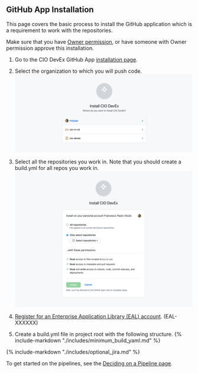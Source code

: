 ## GitHub App Installation

This page covers the basic process to install the GitHub application which is a requirement to work with the repositories. 

Make sure that you have [Owner permission](https://docs.github.com/en/get-started/learning-about-github/access-permissions-on-github#organization-accounts), or have someone with Owner permission approve this installation.

1. Go to the CIO DevEx GitHub App [installation page](https://github.ibm.com/github-apps/cio-devex/installations/new).

1. Select the organization to which you will push code.
   ![GitHub Screen Capture](images/github-app-organization.png)

1. Select all the repositories you work in. Note that you should create a build.yml for all repos you work in. 
   ![GitHub Screen Capture](images/github-app-repository.png)

1.  <a href="https://w3.ibm.com/enterprise-application-library" target="_blank">Register for an Enterprise Application Library (EAL) account</a>. (EAL-XXXXXX)

1. Create a build.yml file in project root with the following structure.
    {% include-markdown "./includes/minimum_build_yaml.md" %}

{%
   include-markdown "./includes/optional_jira.md"
%}

To get started on the pipelines, see the [Deciding on a Pipeline page](decision.md).